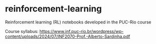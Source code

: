 # reinforcement-learning

Reinforcement learning (RL) notebooks developed in the PUC-Rio course

Course syllabus: https://www.inf.puc-rio.br/wordpress/wp-content/uploads/2024/07/INF2070-Prof.-Alberto-Sardinha.pdf
